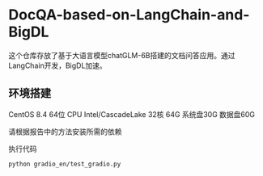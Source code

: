 # DocQA-based-on-LangChain-and-BigDL
这个仓库存放了基于大语言模型chatGLM-6B搭建的文档问答应用。通过LangChain开发，BigDL加速。

## 环境搭建
CentOS 8.4 64位
CPU Intel/CascadeLake 32核 64G
系统盘30G
数据盘60G

请根据报告中的方法安装所需的依赖

执行代码

```
python gradio_en/test_gradio.py
```
